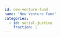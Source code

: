 ```yaml
---
id: new-venture-fund
name: 'New Venture Fund'
categories:
  - id: social-justice
    fraction: 1
---
```

